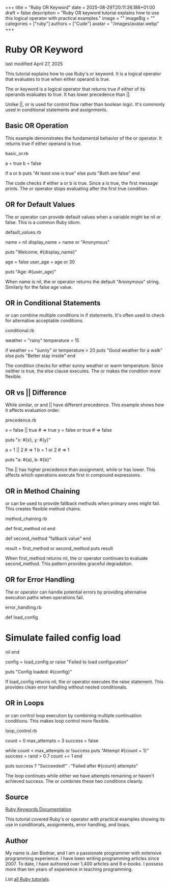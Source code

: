 +++
title = "Ruby OR Keyword"
date = 2025-08-29T20:11:26.188+01:00
draft = false
description = "Ruby OR keyword tutorial explains how to use this logical operator with practical examples."
image = ""
imageBig = ""
categories = ["ruby"]
authors = ["Cude"]
avatar = "/images/avatar.webp"
+++

# Ruby OR Keyword

last modified April 27, 2025

This tutorial explains how to use Ruby's or keyword. It is a
logical operator that evaluates to true when either operand is true.

The or keyword is a logical operator that returns true if either
of its operands evaluates to true. It has lower precedence than ||.

Unlike ||, or is used for control flow rather than
boolean logic. It's commonly used in conditional statements and assignments.

## Basic OR Operation

This example demonstrates the fundamental behavior of the or
operator. It returns true if either operand is true.

basic_or.rb
  

a = true
b = false

if a or b
  puts "At least one is true"
else
  puts "Both are false"
end

The code checks if either a or b is true. Since
a is true, the first message prints. The or operator
stops evaluating after the first true condition.

## OR for Default Values

The or operator can provide default values when a variable might
be nil or false. This is a common Ruby idiom.

default_values.rb
  

name = nil
display_name = name or "Anonymous"

puts "Welcome, #{display_name}"

age = false
user_age = age or 30

puts "Age: #{user_age}"

When name is nil, the or operator returns the
default "Anonymous" string. Similarly for the false age value.

## OR in Conditional Statements

or can combine multiple conditions in if statements. It's often
used to check for alternative acceptable conditions.

conditional.rb
  

weather = "rainy"
temperature = 15

if weather == "sunny" or temperature &gt; 20
  puts "Good weather for a walk"
else
  puts "Better stay inside"
end

The condition checks for either sunny weather or warm temperature. Since neither
is true, the else clause executes. The or makes the condition
more flexible.

## OR vs || Difference

While similar, or and || have different precedence.
This example shows how it affects evaluation order.

precedence.rb
  

x = false || true   # =&gt; true
y = false or true   # =&gt; false

puts "x: #{x}, y: #{y}"

a = 1 || 2          # =&gt; 1
b = 1 or 2          # =&gt; 1

puts "a: #{a}, b: #{b}"

The || has higher precedence than assignment, while or
has lower. This affects which operations execute first in compound expressions.

## OR in Method Chaining

or can be used to provide fallback methods when primary ones might
fail. This creates flexible method chains.

method_chaining.rb
  

def first_method
  nil
end

def second_method
  "fallback value"
end

result = first_method or second_method
puts result

When first_method returns nil, the or operator
continues to evaluate second_method. This pattern provides
graceful degradation.

## OR for Error Handling

The or operator can handle potential errors by providing
alternative execution paths when operations fail.

error_handling.rb
  

def load_config
  # Simulate failed config load
  nil
end

config = load_config or raise "Failed to load configuration"

puts "Config loaded: #{config}"

If load_config returns nil, the or operator
executes the raise statement. This provides clean error
handling without nested conditionals.

## OR in Loops

or can control loop execution by combining multiple
continuation conditions. This makes loop control more flexible.

loop_control.rb
  

count = 0
max_attempts = 3
success = false

while count &lt; max_attempts or !success
  puts "Attempt #{count + 1}"
  success = rand &gt; 0.7
  count += 1
end

puts success ? "Succeeded!" : "Failed after #{count} attempts"

The loop continues while either we have attempts remaining or haven't
achieved success. The or combines these two conditions
cleanly.

## Source

[Ruby Keywords Documentation](https://ruby-doc.org/3.4.1/syntax/keywords_rdoc.html/)

This tutorial covered Ruby's or operator with practical examples
showing its use in conditionals, assignments, error handling, and loops.

## Author

My name is Jan Bodnar, and I am a passionate programmer with extensive
programming experience. I have been writing programming articles since 2007.
To date, I have authored over 1,400 articles and 8 e-books. I possess more
than ten years of experience in teaching programming.

List [all Ruby tutorials](/ruby/).